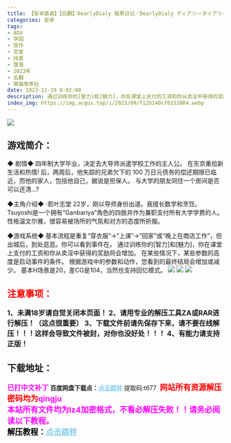 ```yaml
---
title: 【安卓直装】【云翻】DearlyDialy 暗黑日记／DearlyDialy ディアリーダイアリー
categories: 安卓
tags:
- ADV
- 学园
- 拔作
- 恋爱
- 纯爱
- 堕落
- 2023年
- 云翻
- 黒猫喫茶社
date: 2023-11-19 8:02:00
description: 通过训练你的[智力]和[魅力]，你在课堂上支付的工资和你从卖淫中获得的奖励将会增加。在某些情况下，某些参数的高度是启动事件的条件。根据游戏中的参数和动作，您看到的最终结局会增加或减少。
index_img: https://img.acgus.top/i/2023/09/f12b140cf0132004.webp
---
```

![](https://img.acgus.top/i/2023/09/f12b140cf0132004.webp)
## 游戏简介：
◆ 剧情◆
四年制大学毕业，决定去大导师派遣学校工作的主人公。
在东京重拾新生活和热情! 
后，两周后，他失踪的兄弟欠下的 100 万日元债务的偿还期限已临近，而他的家人，包括他自己，据说是担保人。
与大学的朋友同住一个房间是否可以还清…?

◆主角介绍◆
·若叶志堂
22岁，刚以导师身份出道。我擅长数学和烹饪。
Tsuyoshi是一个拥有“Ganbariya”角色的四肢并作为兼职支付所有大学学费的人。
性格温文尔雅，很容易被场所的气氛和对方的态度所折服。

◆游戏系统◆
基本流程是重复“穿衣服”→“上课”→“回家”或“晚上在商店工作”，但
出城后，到处逛逛。你可以看到事件在。
通过训练你的[智力]和[魅力]，你在课堂上支付的工资和你从卖淫中获得的奖励将会增加。
在某些情况下，某些参数的高度是启动事件的条件。
根据游戏中的参数和动作，您看到的最终结局会增加或减少。
基本H场景是20，差CG是104，当然也支持回忆模式。
![](https://img.acgus.top/i/2023/09/a6681cff62132008.webp)
![](https://img.acgus.top/i/2023/09/054cad2a08132010.webp)
![](https://img.acgus.top/i/2023/09/2d0b2c7db7132013.webp)






## <font color=#FF0000 >注意事项：</font>
<font size=3><b>1、未满18岁请自觉关闭本页面！
2、请用专业的解压工具ZA或RAR进行解压！（这点很重要）
3、下载文件前请先保存下来，请不要在线解压！！！这样会导致文件被封，对你也没好处！！！
4、有能力请支持正版！</b></font>

## 下载地址：
<font color=#FF00FF size=3><b>已打中文补丁</b></font>
<b>百度网盘下载点：</b><a href="https://pan.baidu.com/s/1Xqadx5R52Um_YyW1dN_ERA?pwd=t677" style="color: #87CEEB;"><b>点击跳转</b></a> 提取码:t677
<a style="padding: 0" href="https://post.qingju.org/AD/"><img style="max-width:100%" src="https://img.acgus.top/i/2024/07/478f689b8021d8d499ab43d21acf137a.gif" alt=""></a>
<b><font color=#FF0000 size=4>网站所有资源解压密码均为</b></font><b><font color=#FF00FF size=4>qingju</font><font color=#FF0000 ></font></b><br><b><font color=#FF00FF size=4>本站所有文件均为lz4加密格式，不看必解压失败！！请务必阅读以下教程。</b></font><br><b><font color=#000 size=4>解压教程：</b><a href="https://post.qingju.org/tutorial/000/" style="color: #87CEEB;"><b>点击跳转</b></a>
